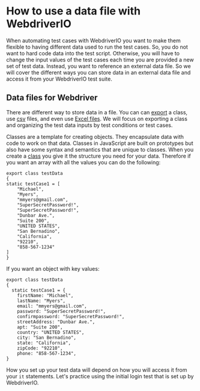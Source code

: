 # How to use a data file with WebdriverIO

When automating test cases with WebdriverIO you want to make them flexible to having different data used to run the test cases. So, you do not want to hard code data into the test script.  Otherwise, you will have to change the input values of the test cases each time you are provided a new set of test data. Instead, you want to reference an external data file.  So we will cover the different ways you can store data in an external data file and access it from your WebdriverIO test suite.

## Data files for Webdriver
There are different way to store data in a file. You can can [export](https://developer.mozilla.org/en-US/docs/web/javascript/reference/statements/export) a class, use [csv](https://makitweb.com/how-to-read-csv-file-and-display-its-content-using-javascript/) files, and even use [Excel files](https://www.youtube.com/watch?v=JB2jkeyDEQM). We will focus on exporting a class and organizing the test data inputs by test conditions or test cases. 

Classes are a template for creating objects. They encapsulate data with code to work on that data. Classes in JavaScript are built on prototypes but also have some syntax and semantics that are unique to classes. When you create a [class](https://developer.mozilla.org/en-US/docs/Web/JavaScript/Guide/Using_classes) you give it the structure you need for your data. Therefore if you want an array with all the values you can do the following:

```
export class testData
{
static testCase1 = [
    "Michael",
    "Myers",
    "mmyers@gmail.com",
    "SuperSecretPassword!",
    "SuperSecretPassword!",
    "Dunbar Ave.",
    "Suite 200",
    "UNITED STATES",
    "San Bernadino",
    "California",
    "92210",
    "858-567-1234"
]
}
```
If you want an object with key values:

```
export class testData
{
  static testCase1 = {
    firstName: "Michael",
    lastName: "Myers",
    email: "mmyers@gmail.com",
    password: "SuperSecretPassword!",
    confirmpassword: "SuperSecretPassword!",
    streetAddress: "Dunbar Ave.",
    apt: "Suite 200",
    country: "UNITED STATES",
    city: "San Bernadino",
    state: "California",
    zipCode: "92210",
    phone: "858-567-1234",
}

```
How you set up your test data will depend on how you will access it from your `it` statements. Let's practice using the initial login test that is set up by WebdriverIO.


